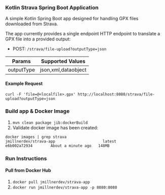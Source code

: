 ### Kotlin Strava Spring Boot Application
A simple Kotlin Spring Boot app designed for handling GPX files downloaded from Strava.

The app currently provides a single endpoint HTTP endpoint to translate a GPX file into a provided output:
- POST: `/strava/file-upload?outputType=json`

| Params         | Supported Values    | 
| -------------  |:-------------:      | 
| outputType     | json,xml,dataobject | 


#### Example Request
`
curl -F 'file=@<localfile>.gpx' http://localhost:8080/strava/file-upload?outputType=json
`

### Build app & Docker Image

1. `mvn clean package jib:dockerBuild`
2. Validate docker image has been created:

````
docker images | grep strava
jmillnerdev/strava-app                     latest              e6b002a72934        About a minute ago   148MB
````

### Run Instructions

#### Pull from Docker Hub

1. `docker pull jmillnerdev/strava-app`
2. `docker run jmillnerdev/strava-app -p 8080:8080`


